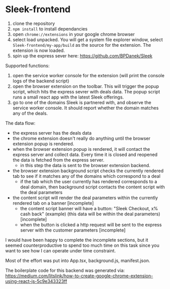 # Sleek-frontend

1. clone the repository
2. `npm install` to install dependancies
3. open `chrome://extensions` in your google chrome browser
4. select load unpacked. You will get a system file explorer window, select `Sleek-frontend/my-app/build` as the source for the extension.
The extension is now loaded.
5. spin up the express sever here: https://github.com/BPDanek/Sleek
 

Supported functions:
1. open the service worker console for the extension (will print the console logs of the backend script)
2. open the browser extension on the toolbar. This will trigger the popup script, which hits the express sevrer with deals data. The popup script runs a small react app with the latest Sleek offerings.
3. go to one of the domains Sleek is partnered with, and observe the service worker console. It should report whether the domain matches any of the deals.

The data flow:
* the express server has the deals data
* the chrome extension doesn't really do anything until the browser extension popup is rendered. 
* when the browser extension popup is rendered, it will contact the express server and collect data. Every time it is closed and reopened the data is fetched from the express server. 
  * in this step the data is sent to the browser extension backend.
* the browser extension background script checks the currently rendered tab to see if it matches any of the domains which correspond to a deal
  * if the tab which the user currently has rendered corresponds to a deal domain, then background script contacts the content script with the deal parameters
* the content script will render the deal parameters within the currently rendered tab on a banner [incomplete]
  * the content script banner will have a button: "Sleek Checkout, x% cash back" (example) (this data will be within the deal parameters) [incomplete]
  * when the button is clicked a http request will be sent to the express server with the customer parameters [incomplete]

I would have been happy to complete the incomplete sections, but it seemed counterproductive to spend too much time on this task since you want to see how I can operate under time constraint. 

Most of the effort was put into App.tsx, background.js, manifest.json. 

The boilerplate code for this backend was generated via:
https://medium.com/litslink/how-to-create-google-chrome-extension-using-react-js-5c9e343323ff
